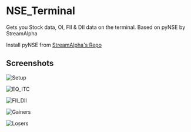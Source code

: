 # NSE_Terminal
Gets you Stock data, OI, FII &amp; DII data on the terminal. Based on pyNSE by StreamAlpha

Install pyNSE from [StreamAlpha's Repo](https://github.com/StreamAlpha/pynse) 

## Screenshots

![Setup](https://user-images.githubusercontent.com/62252266/120194581-69463580-c23b-11eb-898b-914d3afdfe7c.png)

![EQ_ITC](https://user-images.githubusercontent.com/62252266/120194569-65b2ae80-c23b-11eb-80c3-04dd10da1e87.png)

![FII_DII](https://user-images.githubusercontent.com/62252266/120194572-66e3db80-c23b-11eb-99ae-f03836a40839.png)

![Gainers](https://user-images.githubusercontent.com/62252266/120194573-677c7200-c23b-11eb-9014-256311b78c56.png)

![Losers](https://user-images.githubusercontent.com/62252266/120194577-68ad9f00-c23b-11eb-928f-6b49fd7d2103.png)

